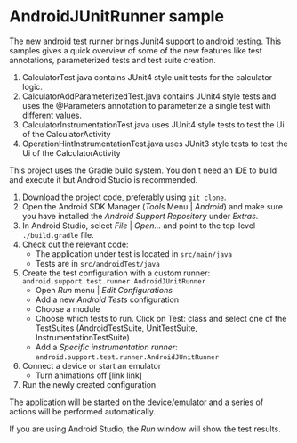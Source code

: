 # AndroidJUnitRunner sample

The new android test runner brings Junit4 support to android testing. This samples gives a quick
overview of some of the new features like test annotations, parameterized tests and test suite
creation.

1. CalculatorTest.java contains JUnit4 style unit tests for the calculator logic.
1. CalculatorAddParameterizedTest.java contains JUnit4 style tests and uses the @Parameters annotation
   to parameterize a single test with different values.
1. CalculatorInstrumentationTest.java uses JUnit4 style tests to test the Ui of the CalculatorActivity
1. OperationHintInstrumentationTest.java uses JUnit3 style tests to test the Ui of the CalculatorActivity

This project uses the Gradle build system. You don't need an IDE to build and execute it but Android Studio is recommended.

1. Download the project code, preferably using `git clone`.
1. Open the Android SDK Manager (*Tools* Menu | *Android*) and make sure you have installed the *Android Support Repository* under *Extras*.
1. In Android Studio, select *File* | *Open...* and point to the top-level `./build.gradle` file.
1. Check out the relevant code:
    * The application under test is located in `src/main/java`
    * Tests are in `src/androidTest/java`
1. Create the test configuration with a custom runner: `android.support.test.runner.AndroidJUnitRunner`
    * Open *Run* menu | *Edit Configurations*
    * Add a new *Android Tests* configuration
    * Choose a module
    * Choose which tests to run. Click on Test: class and select one of the TestSuites
    (AndroidTestSuite, UnitTestSuite, InstrumentationTestSuite)
    * Add a *Specific instrumentation runner*: `android.support.test.runner.AndroidJUnitRunner`
1. Connect a device or start an emulator
    * Turn animations off [link link]
1. Run the newly created configuration

The application will be started on the device/emulator and a series of actions will be performed automatically.

If you are using Android Studio, the *Run* window will show the test results.